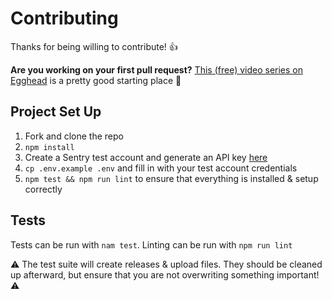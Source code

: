 # Contributing

Thanks for being willing to contribute! 👍

**Are you working on your first pull request?** [This (free) video series on Egghead](egghead) is a pretty good starting place 🙂

## Project Set Up

1. Fork and clone the repo
2. `npm install`
3. Create a Sentry test account and generate an API key [here](sentry-api)
4. `cp .env.example .env` and fill in with your test account credentials
5. `npm test && npm run lint` to ensure that everything is installed & setup correctly

## Tests

Tests can be run with `nam test`. Linting can be run with `npm run lint`

⚠️ The test suite will create releases & upload files. They should be cleaned up afterward, but ensure that you are not overwriting something important! ⚠️

[egghead]: https://egghead.io/series/how-to-contribute-to-an-open-source-project-on-github
[sentry-api]: https://sentry.io/api/